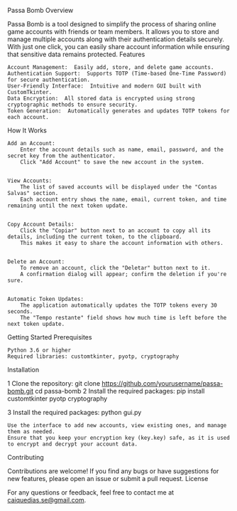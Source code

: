 Passa Bomb 
Overview 

Passa Bomb is a tool designed to simplify the process of sharing online game accounts with friends or team members. It allows you to store and manage multiple accounts along with their authentication details securely. With just one click, you can easily share account information while ensuring that sensitive data remains protected. 
Features 

    Account Management:  Easily add, store, and delete game accounts.
    Authentication Support:  Supports TOTP (Time-based One-Time Password) for secure authentication.
    User-Friendly Interface:  Intuitive and modern GUI built with CustomTkinter.
    Data Encryption:  All stored data is encrypted using strong cryptographic methods to ensure security.
    Token Generation:  Automatically generates and updates TOTP tokens for each account.
     

How It Works 

    Add an Account:  
        Enter the account details such as name, email, password, and the secret key from the authenticator.
        Click "Add Account" to save the new account in the system.
         

    View Accounts:  
        The list of saved accounts will be displayed under the "Contas Salvas" section.
        Each account entry shows the name, email, current token, and time remaining until the next token update.
         

    Copy Account Details:  
        Click the "Copiar" button next to an account to copy all its details, including the current token, to the clipboard.
        This makes it easy to share the account information with others.
         

    Delete an Account:  
        To remove an account, click the "Deletar" button next to it.
        A confirmation dialog will appear; confirm the deletion if you're sure.
         

    Automatic Token Updates:  
        The application automatically updates the TOTP tokens every 30 seconds.
        The "Tempo restante" field shows how much time is left before the next token update.
         
     

Getting Started 
Prerequisites 

    Python 3.6 or higher
    Required libraries: customtkinter, pyotp, cryptography
     

Installation 

1 Clone the repository: 
git clone https://github.com/yourusername/passa-bomb.git
cd passa-bomb
2 Install the required packages:
pip install customtkinter pyotp cryptography
 
3 Install the required packages: 
python gui.py
 
    Use the interface to add new accounts, view existing ones, and manage them as needed.
    Ensure that you keep your encryption key (key.key) safe, as it is used to encrypt and decrypt your account data.
     

Contributing 

Contributions are welcome! If you find any bugs or have suggestions for new features, please open an issue or submit a pull request. 
License 

For any questions or feedback, feel free to contact me at caiquedias.se@gmail.com. 
